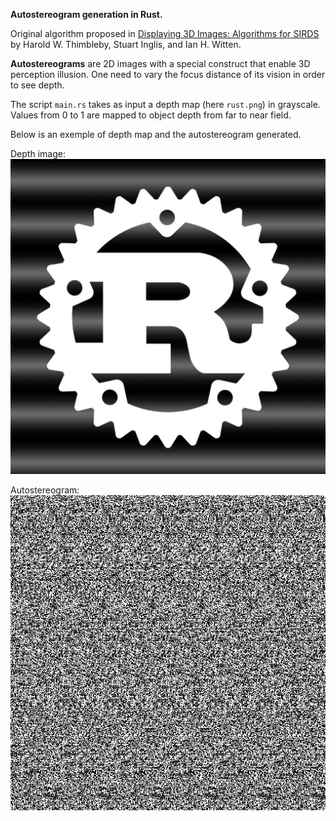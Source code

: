 **Autostereogram generation in Rust.**

Original algorithm proposed in [Displaying 3D Images: Algorithms for
SIRDS](https://www.cs.waikato.ac.nz/~ihw/papers/94-HWT-SI-IHW-SIRDS-paper.pdf) by Harold W. Thimbleby, Stuart Inglis, and Ian H. Witten.

**Autostereograms** are 2D images with a special construct that enable 3D perception illusion. One need to vary the focus distance of its vision in order to see depth.

The script `main.rs` takes as input a depth map (here `rust.png`) in grayscale. Values from 0 to 1 are mapped to object depth from far to near field. 

Below is an exemple of depth map and the autostereogram generated.

Depth image:
![alt text](rust.png "Depth image")

Autostereogram:
![alt text](autostereogram.png "Autostereogram")